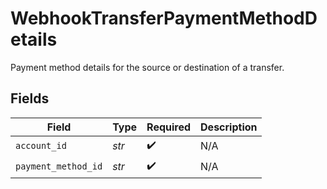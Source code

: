 # WebhookTransferPaymentMethodDetails

Payment method details for the source or destination of a transfer.


## Fields

| Field               | Type                | Required            | Description         |
| ------------------- | ------------------- | ------------------- | ------------------- |
| `account_id`        | *str*               | :heavy_check_mark:  | N/A                 |
| `payment_method_id` | *str*               | :heavy_check_mark:  | N/A                 |